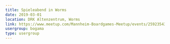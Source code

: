 ```yaml
---
title: Spieleabend in Worms
date: 2019-03-01
location: DRK Altenzentrum, Worms
link: https://www.meetup.com/Mannheim-Boardgames-Meetup/events/259235437/
usergroup: bogama
type: usergroup
---
```

